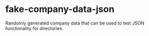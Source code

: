 # fake-company-data-json
Randomly generated company data that can be used to test JSON functionality for directories.
